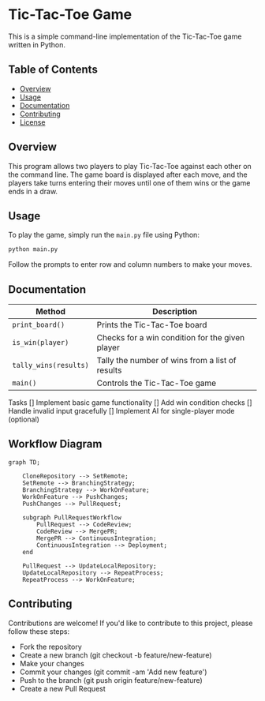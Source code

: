 # Tic-Tac-Toe Game

This is a simple command-line implementation of the Tic-Tac-Toe game written in Python.

## Table of Contents

- [Overview](#overview)
- [Usage](#usage)
- [Documentation](#documentation)
- [Contributing](#contributing)
- [License](#license)

## Overview

This program allows two players to play Tic-Tac-Toe against each other on the command line. The game board is displayed after each move, and the players take turns entering their moves until one of them wins or the game ends in a draw.

## Usage

To play the game, simply run the `main.py` file using Python:

```bash
python main.py
```

Follow the prompts to enter row and column numbers to make your moves.

## Documentation

| Method                | Description                                     |
| --------------------- | ----------------------------------------------- |
| `print_board()`       | Prints the Tic-Tac-Toe board                    |
| `is_win(player)`      | Checks for a win condition for the given player |
| `tally_wins(results)` | Tally the number of wins from a list of results |
| `main()`              | Controls the Tic-Tac-Toe game                   |

Tasks
[] Implement basic game functionality
[] Add win condition checks
[] Handle invalid input gracefully
[] Implement AI for single-player mode (optional)

## Workflow Diagram
```
graph TD;

    CloneRepository --> SetRemote;
    SetRemote --> BranchingStrategy;
    BranchingStrategy --> WorkOnFeature;
    WorkOnFeature --> PushChanges;
    PushChanges --> PullRequest;

    subgraph PullRequestWorkflow
        PullRequest --> CodeReview;
        CodeReview --> MergePR;
        MergePR --> ContinuousIntegration;
        ContinuousIntegration --> Deployment;
    end

    PullRequest --> UpdateLocalRepository;
    UpdateLocalRepository --> RepeatProcess;
    RepeatProcess --> WorkOnFeature;
```

## Contributing

Contributions are welcome! If you'd like to contribute to this project, please follow these steps:

- Fork the repository
- Create a new branch (git checkout -b feature/new-feature)
- Make your changes
- Commit your changes (git commit -am 'Add new feature')
- Push to the branch (git push origin feature/new-feature)
- Create a new Pull Request

```

```
